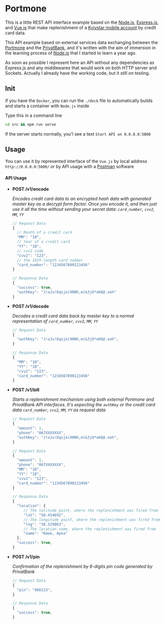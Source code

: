 # Portmone
This is a little REST API interface example based on the [Node.js](https://nodejs.org/), [Express.js](https://expressjs.com/), and [Vue.js](https://vuejs.org/) that make replenishment of a [Kyivstar mobile account](https://pay.kyivstar.ua/) by credit card data.

This API example based on external services data exchanging between the [Portmone](https://www.portmone.com.ua/) and the [PrivatBank](https://privatbank.ua/), and it's written with the aim of immersion in the learning process of [Node.js](https://nodejs.org/) that I started to learn a year ago.

As soon as possible I represent here an API without any dependencies as Express.js and any middlewares that would work on both HTTP server and Sockets. Actually I already have the working code, but it still on testing.

## Init
If you have the `Docker`, you can run the `./dock` file to automatically builds and starts a container with `Node.js` inside

Type this in a command line
```bash
cd src && npm run serve
```
If the server starts normally, you'l see a text `Start API on 0.0.0.0:5000`

## Usage
You can use it by represented interface of the `Vue.js` by local address `http://0.0.0.0:5000/` or by API usage with a [Postman](https://www.postman.com/) software

#### API Usage

* **POST /v1/encode**

    *Encodes credit card data to an encrypted hash data with generated master key as a decrypt form factor.*
    *Once you encode it, and then just use it all the time without sending your secret data:*
    *`card_number`, `cvv2`, `MM`, `YY`*

    ```javascript
    // Request Data
    {
      // Month of a credit card
      "MM": "10",
      // Year of a credit card
      "YY": "18",
      // cvv2 code
      "cvv2": "123",
      // the 16th-length card number
      "card_number": "1234567890123456"
    }

    // Response Data
    {
      "success": true,
      "authKey": "J!oJu!Dqsj&(90Nh,m)&3jO*oK6@.xeh"
    }
    ```

* **POST /v1/decode**

    *Decodes a credit card data back by master key to a normal representation of `card_number`, `cvv2`, `MM`, `YY`*

    ```javascript
    // Request Data
    {
      "authKey": "J!oJu!Dqsj&(90Nh,m)&3jO*oK6@.xeh",
    }

    // Response Data
    {
      "MM": "10",
      "YY": "18",
      "cvv2": "123",
      "card_number": "1234567890123456"
    }
    ```

* **POST /v1/bill**

    *Starts a replenishment mechanism using both external Portmone and PrivatBank API interfaces.*
    *It's expecting the `authKey` or the credit card data `card_number`, `cvv2`, `MM`, `YY` as request data*

    ```javascript
    // Request Data
    {
      "amount": 1,
      "phone": "067XXXXXXX",
      "authKey": "J!oJu!Dqsj&(90Nh,m)&3jO*oK6@.xeh",
    }

    // Request Data
    {
      "amount": 1,
      "phone": "067XXXXXXX",
      "MM": "10",
      "YY": "18",
      "cvv2": "123",
      "card_number": "1234567890123456"
    }

    // Response Data
    {
      "location": {
         // The latitude point, where the replenishment was fired from
         "lat": "50.454692",
         // The longitude point, where the replenishment was fired from
         "lng": "30.529863",
         // The location name, where the replenishment was fired from
         "name": "Киев, Арка"
      },
      "success": true,
    }
    ```

* **POST /v1/pin**

    *Confirmation of the replenishment by 6-digits pin code generated by PrivatBank*

    ```javascript
    // Request Data
    {
      "pin": "986133",
    }

    // Response Data
    {
      "success": true,
    }
    ```
